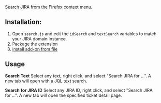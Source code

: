 Search JIRA from the Firefox context menu.

## Installation: 
1. Open `search.js` and edit the `idSearch` and `textSearch` variables to match your JIRA domain instance. 
2. [Package the extension](https://extensionworkshop.com/documentation/publish/package-your-extension/)
3. [Install add-on from file](https://support.mozilla.org/en-US/kb/find-and-install-add-ons-add-features-to-firefox#w_how-do-i-find-and-install-add-ons)

## Usage
**Search Text**
Select any text, right click, and select "Search JIRA for ...". A new tab will open with a JQL text search. 

**Search for JIRA ID**
Select any JIRA ID, right click, and select "Search JIRA for ...". A new tab will open the specified ticket detail page.
